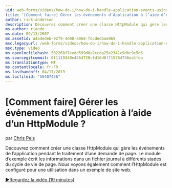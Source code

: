 ```yaml
---
uid: web-forms/videos/how-do-i/how-do-i-handle-application-events-using-an-httpmodule
title: '[Comment faire] Gérer les événements d’Application à l’aide d’un HttpModule ? | Microsoft Docs'
author: rick-anderson
description: Découvrez comment créer une classe HttpModule qui gère les événements de l’application pendant le traitement d’une demande de page. Le module d’exemple écrit les informations dans un journal...
ms.author: riande
ms.date: 09/13/2007
ms.assetid: a4adedeb-92f9-4d08-a068-fdcdedbae069
msc.legacyurl: /web-forms/videos/how-do-i/how-do-i-handle-application-events-using-an-httpmodule
msc.type: video
ms.openlocfilehash: 502268f7cedd599d0a2ccda25e2341c9dbc9c5d6
ms.sourcegitcommit: 0f1119340e4464720cfd16d0ff15764746ea1fea
ms.translationtype: MT
ms.contentlocale: fr-FR
ms.lasthandoff: 04/17/2019
ms.locfileid: "59407456"
---
```

# <a name="how-do-i-handle-application-events-using-an-httpmodule"></a>[Comment faire] Gérer les événements d’Application à l’aide d’un HttpModule ?

par [Chris Pels](https://twitter.com/chrispels)

Découvrez comment créer une classe HttpModule qui gère les événements de l’application pendant le traitement d’une demande de page. Le module d’exemple écrit les informations dans un fichier journal à différents stades du cycle de vie de page. Nous voyons également comment l’HttpModule est configuré pour une utilisation dans un exemple de site web.

[&#9654;Regardez la vidéo (19 minutes)](https://channel9.msdn.com/Blogs/ASP-NET-Site-Videos/how-do-i-handle-application-events-using-an-httpmodule)
